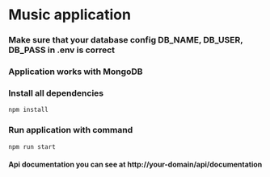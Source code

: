 # Music application

### Make sure that your database config DB_NAME, DB_USER, DB_PASS in .env is correct

### Application works with MongoDB

### Install all dependencies

`npm install`

### Run application with command

`npm run start`

#### Api documentation you can see at http://your-domain/api/documentation
